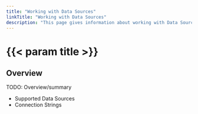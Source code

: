 ```yaml
---
title: "Working with Data Sources"
linkTitle: "Working with Data Sources"
description: "This page gives information about working with Data Sources."
---
```


# {{< param title >}}

## Overview

TODO: Overview/summary

- Supported Data Sources
- Connection Strings
